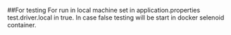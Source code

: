 ##For testing
For run in local machine set in application.properties test.driver.local in true. In case false testing will be start in docker selenoid container.